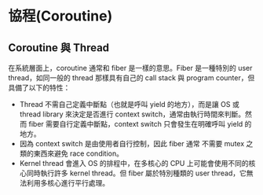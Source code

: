 # 協程(Coroutine)

## Coroutine 與 Thread
在系統層面上，coroutine 通常和 fiber 是一樣的意思。Fiber 是一種特別的 user thread，如同一般的 thread 那樣具有自己的 call stack 與 program counter，但具備了以下的特性：

- Thread 不需自己定義中斷點（也就是呼叫 yield 的地方），而是讓 OS 或 thread library 來決定是否進行 context switch，通常由執行時間來判斷。然而 fiber 需要自行定義中斷點，context switch 只會發生在明確呼叫 yield 的地方。
- 因為 context switch 是由使用者自行控制，因此 fiber 通常 不需要 mutex 之類的東西來避免 race condition。
- Kernel thread 會進入 OS 的排程中，在多核心的 CPU 上可能會使用不同的核心同時執行許多 kernel thread。但 fiber 屬於特別種類的 user thread，它無法利用多核心進行平行處理。